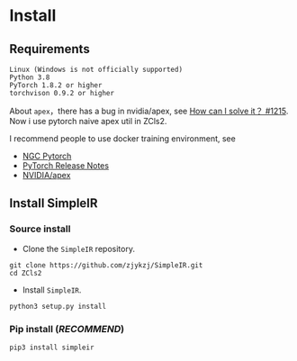 
# Install

## Requirements


    Linux (Windows is not officially supported)
    Python 3.8
    PyTorch 1.8.2 or higher
    torchvison 0.9.2 or higher

About `apex`，there has a bug in nvidia/apex, see [How can I solve it？ #1215](https://github.com/NVIDIA/apex/issues/1215). Now i use pytorch naive apex util in ZCls2.

I recommend people to use docker training environment, see

* [NGC Pytorch](https://catalog.ngc.nvidia.com/orgs/nvidia/containers/pytorch)
* [PyTorch Release Notes](https://docs.nvidia.com/deeplearning/frameworks/pytorch-release-notes/index.html)
* [NVIDIA/apex](https://github.com/NVIDIA/apex)

## Install SimpleIR

### Source install

* Clone the `SimpleIR` repository.

```
git clone https://github.com/zjykzj/SimpleIR.git
cd ZCls2
```

* Install `SimpleIR`.

```
python3 setup.py install
```

### Pip install (*RECOMMEND*)

```python
pip3 install simpleir
```